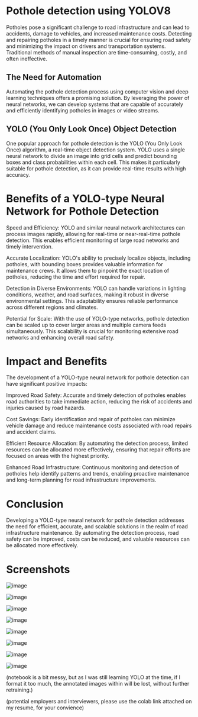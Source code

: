 # Pothole detection using YOLOV8




Potholes pose a significant challenge to road infrastructure and can lead to accidents, damage to vehicles, and increased maintenance costs. Detecting and repairing potholes in a timely manner is crucial for ensuring road safety and minimizing the impact on drivers and transportation systems. Traditional methods of manual inspection are time-consuming, costly, and often ineffective.

## The Need for Automation
Automating the pothole detection process using computer vision and deep learning techniques offers a promising solution. By leveraging the power of neural networks, we can develop systems that are capable of accurately and efficiently identifying potholes in images or video streams.

## YOLO (You Only Look Once) Object Detection
One popular approach for pothole detection is the YOLO (You Only Look Once) algorithm, a real-time object detection system. YOLO uses a single neural network to divide an image into grid cells and predict bounding boxes and class probabilities within each cell. This makes it particularly suitable for pothole detection, as it can provide real-time results with high accuracy.

# Benefits of a YOLO-type Neural Network for Pothole Detection
Speed and Efficiency: YOLO and similar neural network architectures can process images rapidly, allowing for real-time or near-real-time pothole detection. This enables efficient monitoring of large road networks and timely intervention.

Accurate Localization: YOLO's ability to precisely localize objects, including potholes, with bounding boxes provides valuable information for maintenance crews. It allows them to pinpoint the exact location of potholes, reducing the time and effort required for repair.

Detection in Diverse Environments: YOLO can handle variations in lighting conditions, weather, and road surfaces, making it robust in diverse environmental settings. This adaptability ensures reliable performance across different regions and climates.

Potential for Scale: With the use of YOLO-type networks, pothole detection can be scaled up to cover larger areas and multiple camera feeds simultaneously. This scalability is crucial for monitoring extensive road networks and enhancing overall road safety.

# Impact and Benefits
The development of a YOLO-type neural network for pothole detection can have significant positive impacts:

Improved Road Safety: Accurate and timely detection of potholes enables road authorities to take immediate action, reducing the risk of accidents and injuries caused by road hazards.

Cost Savings: Early identification and repair of potholes can minimize vehicle damage and reduce maintenance costs associated with road repairs and accident claims.

Efficient Resource Allocation: By automating the detection process, limited resources can be allocated more effectively, ensuring that repair efforts are focused on areas with the highest priority.

Enhanced Road Infrastructure: Continuous monitoring and detection of potholes help identify patterns and trends, enabling proactive maintenance and long-term planning for road infrastructure improvements.

# Conclusion
Developing a YOLO-type neural network for pothole detection addresses the need for efficient, accurate, and scalable solutions in the realm of road infrastructure maintenance. By automating the detection process, road safety can be improved, costs can be reduced, and valuable resources can be allocated more effectively.



# Screenshots


![image](https://github.com/DancesWithDobes/Pothole_detection_yolo/assets/69741804/27737b6a-85e2-47a8-b504-0235238c31ca)



![image](https://github.com/DancesWithDobes/Pothole_detection_yolo/assets/69741804/3ff898d7-c148-4871-9976-1cfcf19f3660)


![image](https://github.com/DancesWithDobes/Pothole_detection_yolo/assets/69741804/9ce82cb0-055a-4871-b008-1bdf78799033)


![image](https://github.com/DancesWithDobes/Pothole_detection_yolo/assets/69741804/4ae842cd-89a4-4fe2-99ba-4171602b18cf)


![image](https://github.com/DancesWithDobes/Pothole_detection_yolo/assets/69741804/2acb9e36-5dec-405f-bb3d-dead16f11dc4)


![image](https://github.com/DancesWithDobes/Pothole_detection_yolo/assets/69741804/ef22d8b9-9811-4fbb-89f0-249139332498)


![image](https://github.com/DancesWithDobes/Pothole_detection_yolo/assets/69741804/bd4e8992-c42b-42d9-b6d7-8e7521dcb8f3)


![image](https://github.com/DancesWithDobes/Pothole_detection_yolo/assets/69741804/854eca2a-0e42-4494-904f-79584f04be6d)






(notebook is a bit messy, but as I was still learning YOLO at the time, if I format it too much, the annotated images within will be lost, without further retraining.)


(potential employers and interviewers, please use the colab link attached on my resume, for your convience)
